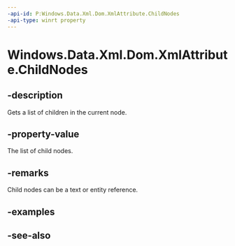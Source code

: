 ----api-id: P:Windows.Data.Xml.Dom.XmlAttribute.ChildNodes
-api-type: winrt property
---<!-- Property syntaxpublic Windows.Data.Xml.Dom.XmlNodeList ChildNodes { get; }--># Windows.Data.Xml.Dom.XmlAttribute.ChildNodes## -descriptionGets a list of children in the current node.## -property-valueThe list of child nodes.## -remarksChild nodes can be a text or entity reference.## -examples## -see-also